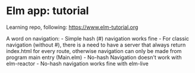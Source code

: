 # Elm app: tutorial

Learning repo, following: https://www.elm-tutorial.org

A word on navigation:
    - Simple hash (#) navigation works fine
    - For classic navigation (without #), there is a need to have a server that always return index.html for every route, otherwise navigation can only be made from program main entry (Main.elm)
    - No-hash Navigation doesn't work with elm-reactor
    -  No-hash navigation works fine with elm-live